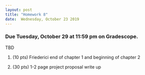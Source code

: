 ```yaml
---
layout: post
title: "Homework 8"
date:  Wednesday, October 23 2019
---
```


### Due Tuesday, October 29 at 11:59 pm on Gradescope. 

TBD 

1. (10 pts) Friederici end of chapter 1 and beginning of chapter 2

2. (30 pts) 1-2 page project proposal write up
